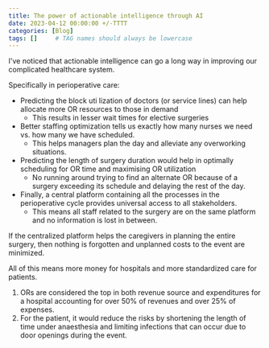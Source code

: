 ```yaml
---
title: The power of actionable intelligence through AI
date: 2023-04-12 00:00:00 +/-TTTT
categories: [Blog]
tags: []     # TAG names should always be lowercase
---
```


I've noticed that actionable intelligence can go a long way in improving our complicated healthcare system. 

Specifically in perioperative care:
- Predicting the block uti lization of doctors (or service lines) can help allocate more OR resources to those in demand
    - This results in lesser wait times for elective surgeries
- Better staffing optimization tells us exactly how many nurses we need vs. how many we have scheduled.
    - This helps managers plan the day and alleviate any overworking situations.
- Predicting the length of surgery duration would help in optimally scheduling for OR time and maximising OR utilization
    - No running around trying to find an alternate OR because of a surgery exceeding its schedule and delaying the rest of the day.
- Finally, a central platform containing all the processes in the perioperative cycle provides universal access to all stakeholders.
    - This means all staff related to the surgery are on the same platform and no information is lost in between.

If the centralized platform helps the caregivers in planning the entire surgery, then nothing is forgotten and unplanned costs to the event are minimized. 

All of this means more money for hospitals and more standardized care for patients.
1. ORs are considered the top in both revenue source and expenditures for a hospital accounting for over 50% of revenues and over 25% of expenses.
2. For the patient, it would reduce the risks by shortening the length of time under anaesthesia and limiting infections that can occur due to door openings during the event.
